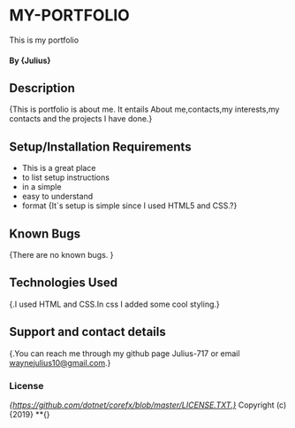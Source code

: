 # MY-PORTFOLIO
This is my portfolio
#### By **{Julius}**
## Description
{This is portfolio is about me. It entails About me,contacts,my interests,my contacts and the projects I have done.}
## Setup/Installation Requirements
* This is a great place
* to list setup instructions
* in a simple
* easy to understand
* format
{It`s setup is simple since I used HTML5 and CSS.?}
## Known Bugs
{There are no known bugs. }
## Technologies Used
{.I used HTML and CSS.In css I added some cool styling.}
## Support and contact details
{.You can reach me through my github page Julius-717 or email waynejulius10@gmail.com.}
### License
*{https://github.com/dotnet/corefx/blob/master/LICENSE.TXT.}*
Copyright (c) {2019} **{}
